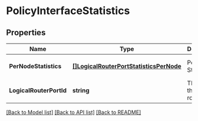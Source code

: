 # PolicyInterfaceStatistics

## Properties
Name | Type | Description | Notes
------------ | ------------- | ------------- | -------------
**PerNodeStatistics** | [**[]LogicalRouterPortStatisticsPerNode**](LogicalRouterPortStatisticsPerNode.md) | Per Node Statistics | [optional] [default to null]
**LogicalRouterPortId** | **string** | The ID of the logical router port | [default to null]

[[Back to Model list]](../README.md#documentation-for-models) [[Back to API list]](../README.md#documentation-for-api-endpoints) [[Back to README]](../README.md)

